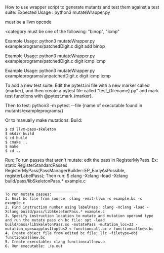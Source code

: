 
How to use wrapper script to generate mutants and test them against a test suite:
Expected Usage : python3 mutateWrapper.py <filename relative path> <test suite marker> <opcode to modify> <category>
    
<opcode to modify> must be a llvm opcode
    
<category must be one of the following: "binop", "icmp"
          
Example Usage: python3 mutateWrapper.py exampleprograms/patchedDigit.c digit add binop 
          
Example Usage: python3 mutateWrapper.py exampleprograms/patchedDigit.c digit icmp icmp 

Example Usage: python3 mutateWrapper.py exampleprograms/unpatchedDigit.c digit icmp icmp 


To add a new test suite: 
Edit the pytest.ini file with a new marker called {marker}, and then create a pytest file called "test_{filename}.py" and 
mark test functions with @pytest.mark.{marker}.


Then to test:
python3 -m pytest --file {name of executable found in mutants/exampleprograms/}

Or to manually make mutations:
Build:

    $ cd llvm-pass-skeleton
    $ mkdir build
    $ cd build
    $ cmake ..
    $ make
    $ cd ..

Run:
    To run passes that aren't mutate: edit the pass in RegisterMyPass. 
    Ex:
  static RegisterStandardPasses
  RegisterMyPass(PassManagerBuilder::EP_EarlyAsPossible,
                 registerLabelPass);
    Then run:
    $ clang -Xclang -load -Xclang build/pass/libSkeletonPass.* example.c

    _________________________________
    To run mutate passes:
    1. Emit bc file from source: clang -emit-llvm -o example.bc -c example.c
    2. Find instruction number using labelPass: clang -Xclang -load -Xclang build/pass/libSkeletonPass.* example.c
    3. Specify instruction location to mutate and mutation operand type and run the mutate pass on bc file: opt -load build/pass/libSkeletonPass.so -mutatePass -mutation_loc=33 -mutation_op=swapplus1toplus2 < functioncall.bc > functioncallnew.bc
    4. Create object file from edited bc file: llc -filetype=obj functioncallnew.bc
    5. Create executable: clang functioncallnew.o
    6. Run executable: ./a.out
